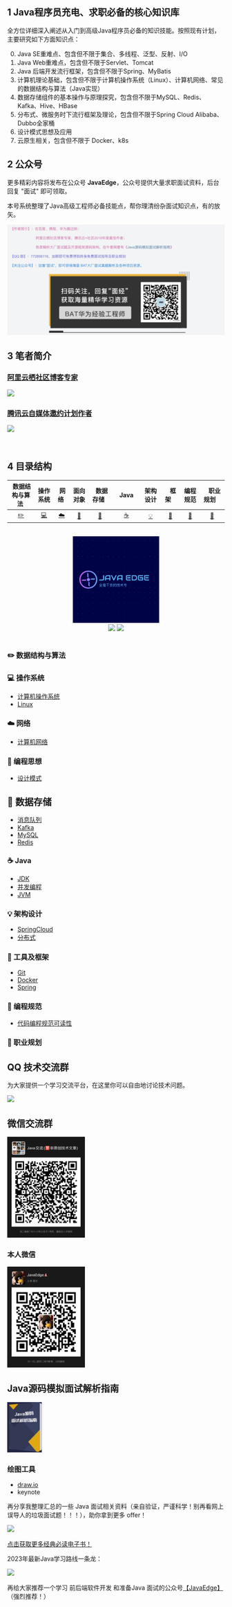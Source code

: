 ## 1 Java程序员充电、求职必备的核心知识库

全方位详细深入阐述从入门到高级Java程序员必备的知识技能。按照现有计划，主要研究如下方面知识点： 

0. Java SE重难点、包含但不限于集合、多线程、泛型、反射、I/O
1. Java Web重难点，包含但不限于Servlet、Tomcat
2. Java 后端开发流行框架，包含但不限于Spring、MyBatis
3. 计算机理论基础，包含但不限于计算机操作系统（Linux）、计算机网络、常见的数据结构与算法（Java实现）
4. 数据存储组件的基本操作与原理探究，包含但不限于MySQL、Redis、Kafka、Hive、HBase
5. 分布式、微服务时下流行框架及理论，包含但不限于Spring Cloud Alibaba、Dubbo全家桶
6. 设计模式思想及应用
7. 云原生相关，包含但不限于 Docker、k8s

## 2 公众号

更多精彩内容将发布在公众号 **JavaEdge**，公众号提供大量求职面试资料，后台回复 "面试" 即可领取。

本号系统整理了Java高级工程师必备技能点，帮你理清纷杂面试知识点，有的放矢。

<img src="assets/公众号.png">

## 3 笔者简介

### [阿里云栖社区博客专家](https://yq.aliyun.com/users/article?spm=a2c4e.8091938.headeruserinfo.3.65993d6eqaQ0O6)

![](https://img-blog.csdnimg.cn/20190712131824494.png?x-oss-process=image/watermark,type_ZmFuZ3poZW5naGVpdGk,shadow_10,text_SmF2YUVkZ2U=,size_1,color_FFFFFF,t_70)

### [腾讯云自媒体邀约计划作者](https://cloud.tencent.com/developer/user/1752328)

![](https://img-blog.csdnimg.cn/20190712140323352.png?x-oss-process=image/watermark,type_ZmFuZ3poZW5naGVpdGk,shadow_10,text_SmF2YUVkZ2U=,size_1,color_FFFFFF,t_70)


<br>

## 4 目录结构

| &nbsp;数据结构与算法&nbsp; | 操作系统 | &nbsp;网络&nbsp; | 面向对象 | &nbsp;&nbsp;数据存储&nbsp;&nbsp; | &nbsp;&nbsp;&nbsp;Java&nbsp;&nbsp;&nbsp; | 架构设计 | &nbsp;&nbsp;&nbsp;框架&nbsp;&nbsp;&nbsp; | 编程规范 | &nbsp;&nbsp;&nbsp;职业规划&nbsp;&nbsp;&nbsp; |
| :--------: | :---------: | :---------: | :---------: | :---------: | :---------:| :---------: | :-------: | :-------:| :------:|
| [:pencil2:](#pencil2-算法) | [:computer:](#computer-操作系统)|[:cloud:](#cloud-网络) | [:art:](#art-面向对象) |[:floppy_disk:](#floppy_disk-数据存储)|  [:coffee:](#coffee-java)| [:bulb:](#bulb-系统设计)| [:wrench:](#wrench-工具)| [:watermelon:](#watermelon-编码实践)| [:memo:](#memo-后记) |

<br>

<div align="center">
    <img src="assets/LOGO.png" width="200px">
    <br>
    <a href="https://github.com/Wasabi1234/Java-Interview-Tutorial"> <img src="https://img.shields.io/badge/>-read-4ab8a1.svg"></a>  <a href="https://github.com/Wasabi1234"> <img src="https://img.shields.io/badge/_-more-4ab8a1.svg"></a> 
    <br> <br>
</div>

### :pencil2: 数据结构与算法

### :computer: 操作系统

- [计算机操作系统](https://github.com/Wasabi1234/Java-Interview-Tutorial/tree/master/%E6%93%8D%E4%BD%9C%E7%B3%BB%E7%BB%9F)
- [Linux](https://github.com/Wasabi1234/Java-Interview-Tutorial/tree/master/%E6%93%8D%E4%BD%9C%E7%B3%BB%E7%BB%9F/Linux)

### :cloud: 网络 

- [计算机网络](https://sourcegraph.com/github.com/Wasabi1234/Java-Interview-Tutorial/-/tree/%E8%AE%A1%E7%AE%97%E6%9C%BA%E7%BD%91%E7%BB%9C)

### :art: 编程思想

- [设计模式](https://sourcegraph.com/github.com/Wasabi1234/Java-Interview-Tutorial/-/tree/%E8%AE%BE%E8%AE%A1%E6%A8%A1%E5%BC%8F)

## :floppy_disk: 数据存储 

- [消息队列](https://sourcegraph.com/github.com/Wasabi1234/Java-Interview-Tutorial/-/tree/%E6%95%B0%E6%8D%AE%E5%AD%98%E5%82%A8/%E6%B6%88%E6%81%AF%E9%98%9F%E5%88%97)
- [Kafka](https://sourcegraph.com/github.com/Wasabi1234/Java-Interview-Tutorial/-/tree/%E6%95%B0%E6%8D%AE%E5%AD%98%E5%82%A8/Kafka)
- [MySQL](https://sourcegraph.com/github.com/Wasabi1234/Java-Interview-Tutorial/-/tree/%E6%95%B0%E6%8D%AE%E5%AD%98%E5%82%A8/MySQL)
- [Redis](https://sourcegraph.com/github.com/Wasabi1234/Java-Interview-Tutorial/-/tree/%E6%95%B0%E6%8D%AE%E5%AD%98%E5%82%A8/Redis)

### :coffee: Java

- [JDK](https://sourcegraph.com/github.com/Wasabi1234/Java-Interview-Tutorial/-/tree/JDK)
- [并发编程](https://sourcegraph.com/github.com/Wasabi1234/Java-Interview-Tutorial/-/tree/JDK/%E5%B9%B6%E5%8F%91%E7%BC%96%E7%A8%8B)
- [JVM](https://sourcegraph.com/github.com/Wasabi1234/Java-Interview-Tutorial/-/tree/JVM)

### :bulb: 架构设计

- [SpringCloud](https://sourcegraph.com/github.com/Wasabi1234/Java-Interview-Tutorial/-/tree/SpringCloudAlibaba%28new%29)
- [分布式](https://sourcegraph.com/github.com/Wasabi1234/Java-Interview-Tutorial/-/tree/%E5%88%86%E5%B8%83%E5%BC%8F%E7%90%86%E8%AE%BA%E5%9F%BA%E7%A1%80)

### :wrench: 工具及框架

- [Git](https://sourcegraph.com/github.com/Wasabi1234/Java-Interview-Tutorial/-/tree/Git)
- [Docker](https://sourcegraph.com/github.com/Wasabi1234/Java-Interview-Tutorial/-/tree/Docker)
- [Spring](https://github.com/Wasabi1234/JavaEdge-Tutorial/tree/master/Java/Spring)

### :watermelon: 编程规范

- [代码编程规范可读性](https://sourcegraph.com/github.com/Wasabi1234/Java-Interview-Tutorial/-/tree/%E7%BC%96%E7%A8%8B%E8%A7%84%E8%8C%83)

### :memo: 职业规划

## QQ 技术交流群

为大家提供一个学习交流平台，在这里你可以自由地讨论技术问题。

<img src="assets/QQ 群.JPG" width="180px">

## 微信交流群
<img src="assets/微信群.jpeg" width="180px">

### 本人微信
<img src="assets/个人微信.jpeg" width="180px">

## Java源码模拟面试解析指南

<a href="https://www.nowcoder.com/tutorial/10029/index">
    <img src="assets/牛客专刊.png" width="80px"></a>


### 绘图工具

- [draw.io](https://www.draw.io/)
- keynote

再分享我整理汇总的一些 Java 面试相关资料（亲自验证，严谨科学！别再看网上误导人的垃圾面试题！！！），助你拿到更多 offer！

![](https://img-blog.csdnimg.cn/35dcdea77d6d4845a18ef4780309a2a6.png)

[点击获取更多经典必读电子书！](https://mp.weixin.qq.com/s?__biz=MzUzNTY5MzA3MQ==&mid=2247497273&idx=1&sn=b0f1e2e03cd7de3ce5d93cc8793d6d88&chksm=fa832459cdf4ad4fb046c0beb7e87ecea48f338278846679ef65238af45f0a135720e7061002&token=766333302&lang=zh_CN#rd)

2023年最新Java学习路线一条龙：

[![](https://img-blog.csdnimg.cn/0fe00585e984406fbd9c22cedbf4b239.png)](https://www.nowcoder.com/discuss/353159357007339520?sourceSSR=users)


再给大家推荐一个学习 前后端软件开发 和准备Java 面试的公众号[【JavaEdge】](https://mp.weixin.qq.com/s?__biz=MzUzNTY5MzA3MQ==&mid=2247498257&idx=1&sn=b09d88691f9bfd715e000b69ef61227e&chksm=fa832871cdf4a1675d4491727399088ca488fa13e0a3cdf2ece3012265e5a3ef273dff540879&token=766333302&lang=zh_CN#rd)（强烈推荐！）
